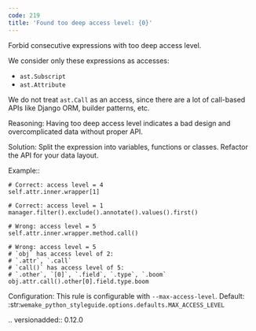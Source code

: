 ```yaml
---
code: 219
title: 'Found too deep access level: {0}'
---
```



Forbid consecutive expressions with too deep access level.

We consider only these expressions as accesses:

- ``ast.Subscript``
- ``ast.Attribute``

We do not treat ``ast.Call`` as an access, since there are
a lot of call-based APIs like Django ORM, builder patterns, etc.

Reasoning:
    Having too deep access level indicates a bad design
    and overcomplicated data without proper API.

Solution:
    Split the expression into variables, functions or classes.
    Refactor the API for your data layout.

Example::

    # Correct: access level = 4
    self.attr.inner.wrapper[1]

    # Correct: access level = 1
    manager.filter().exclude().annotate().values().first()

    # Wrong: access level = 5
    self.attr.inner.wrapper.method.call()

    # Wrong: access level = 5
    # `obj` has access level of 2:
    # `.attr`, `.call`
    # `call()` has access level of 5:
    # `.other`, `[0]`, `.field`, `.type`, `.boom`
    obj.attr.call().other[0].field.type.boom

Configuration:
    This rule is configurable with ``--max-access-level``.
    Default:
    :str:`wemake_python_styleguide.options.defaults.MAX_ACCESS_LEVEL`

.. versionadded:: 0.12.0